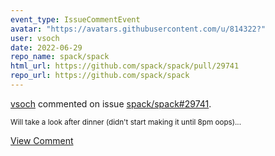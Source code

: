 ```yaml
---
event_type: IssueCommentEvent
avatar: "https://avatars.githubusercontent.com/u/814322?"
user: vsoch
date: 2022-06-29
repo_name: spack/spack
html_url: https://github.com/spack/spack/pull/29741
repo_url: https://github.com/spack/spack
---
```


<a href='https://github.com/vsoch' target='_blank'>vsoch</a> commented on issue <a href='https://github.com/spack/spack/pull/29741' target='_blank'>spack/spack#29741</a>.

<small>Will take a look after dinner (didn't start making it until 8pm oops)...</small>

<a href='https://github.com/spack/spack/pull/29741' target='_blank'>View Comment</a>